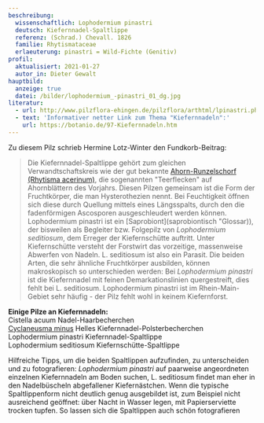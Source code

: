 ```yaml
---
beschreibung:
  wissenschaftlich: Lophodermium pinastri
  deutsch: Kiefernnadel-Spaltlippe
  referenz: (Schrad.) Chevall. 1826
  familie: Rhytismataceae
  erlaeuterung: pinastri = Wild-Fichte (Genitiv)
profil:
  aktualisiert: 2021-01-27
  autor_in: Dieter Gewalt
hauptbild:
  anzeige: true
  datei: /bilder/lophodermium_-pinastri_01_dg.jpg
literatur:
  - url: http://www.pilzflora-ehingen.de/pilzflora/arthtml/lpinastri.php
  - text: 'Informativer netter Link zum Thema "Kiefernnadeln":'
    url: https://botanio.de/97-Kiefernnadeln.htm
---
```

Zu diesem Pilz schrieb Hermine Lotz-Winter den Fundkorb-Beitrag:

> Die Kiefernnadel-Spaltlippe gehört zum gleichen Verwandtschaftskreis wie der gut bekannte [Ahorn-Runzelschorf (Rhytisma acerinum)](/pilze/rhytisma-acerinum-ahorn-runzelschorf), die sogenannten "Teerflecken" auf Ahornblättern des Vorjahrs. Diesen Pilzen gemeinsam ist die Form der Fruchtkörper, die man Hysterothezien nennt. Bei Feuchtigkeit öffnen sich diese durch Quellung mittels eines Längsspalts, durch den die fadenförmigen Ascosporen ausgeschleudert werden können. Lophodermium pinastri ist ein \[Saprobiont](saprobiontisch "Glossar)), der bisweilen als Begleiter bzw. Folgepilz von *Lophodermium seditiosum*, dem Erreger der Kiefernschütte auftritt. Unter Kiefernschütte versteht der Forstwirt das vorzeitige, massenweise Abwerfen von Nadeln. L. seditiosum ist also ein Parasit. Die beiden Arten, die sehr ähnliche Fruchtkörper ausbilden, können makroskopisch so unterschieden werden: Bei *Lophodermium pinastri* ist die Kiefernnadel mit feinen Demarkationslinien quergestreift, dies fehlt bei L. seditiosum. Lophodermium pinastri ist im Rhein-Main-Gebiet sehr häufig - der Pilz fehlt wohl in keinem Kiefernforst. 

**Einige Pilze an Kiefernnadeln:**\
Cistella acuum   Nadel-Haarbecherchen\
[Cyclaneusma minus](/pilze/cyclaneusma-minus-helles-kiefernnadel-polsterbecherchen)   Helles Kiefernnadel-Polsterbecherchen\
Lophodermium pinastri	Kiefernnadel-Spaltlippe\
Lophodermium seditiosum   Kiefernschütte-Spaltlippe

Hilfreiche Tipps, um die beiden Spaltlippen aufzufinden, zu unterscheiden und zu fotografieren: *Lophodermium pinastri* auf paarweise angeordneten einzelnen Kiefernnadeln am Boden suchen, L. seditiosum findet man eher in den Nadelbüscheln abgefallener Kiefernästchen. Wenn die typische Spaltlippenform nicht deutlich genug ausgebildet ist, zum Beispiel nicht ausreichend geöffnet: über Nacht in Wasser legen, mit Papierserviette trocken tupfen. So lassen sich die Spaltlippen auch schön fotografieren